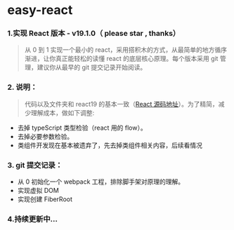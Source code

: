 # easy-react

### 1.实现 React 版本 - v19.1.0（ please star , thanks）

> 从 0 到 1 实现一个最小的 react，采用搭积木的方式，从最简单的地方循序渐进，让你真正能轻松的读懂 react 的底层核心原理。每个版本采用 git 管理，建议你从最早的 git 提交记录开始阅读。

### 2. 说明：

> 代码以及文件夹和 react19 的基本一致（[React 源码地址](https://github.com/facebook/react)）。为了精简，减少理解成本，做如下调整:

- 去掉 typeScript 类型检验（react 用的 flow）。
- 去掉必要参数检验。
- 类组件开发现在基本被遗弃了，先去掉类组件相关内容，后续看情况

### 3. git 提交记录：

- 从 0 初始化一个 webpack 工程，排除脚手架对原理的理解。
- 实现虚拟 DOM
- 实现创建 FiberRoot

### 4.持续更新中...
